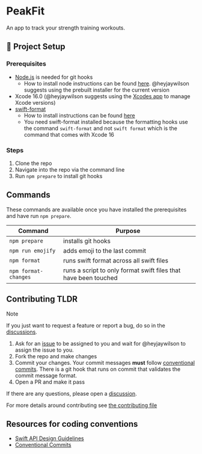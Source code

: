 # PeakFit

An app to track your strength training workouts.

## :hammer: Project Setup

### Prerequisites

- [Node.js](https://nodejs.org) is needed for git hooks
    - How to install node instructions can be found [here](https://nodejs.org/en/learn/getting-started/how-to-install-nodejs). @heyjaywilson suggests using the prebuilt installer for the current version
- Xcode 16.0 (@heyjaywilson suggests using the [Xcodes app](https://github.com/XcodesOrg/XcodesApp) to manage Xcode versions)
- [swift-format](https://github.com/apple/swift-format#getting-swift-format)
    - How to install instructions can be found [here](https://github.com/swiftlang/swift-format#installing-via-homebrew)
    - You need swift-format installed because the formatting hooks use the command `swift-format` and not `swift format` which is the command that comes with Xcode 16

### Steps

1. Clone the repo
2. Navigate into the repo via the command line
3. Run `npm prepare` to install git hooks

## Commands

These commands are available once you have installed the prerequisites and have run `npm prepare`.

| Command | Purpose |
| --- | --- |
| `npm prepare` | installs git hooks |
| `npm run emojify` | adds emoji to the last commit |
| `npm format` | runs swift format across all swift files |
| `npm format-changes` | runs a script to only format swift files that have been touched |

## Contributing TLDR

> [!NOTE]
> If you just want to request a feature or report a bug, do so in the [discussions](https://github.com/heyjaywilson/peakfit/discussions/new).

1. Ask for an [issue](https://github.com/heyjaywilson/peakfit/issues) to be assigned to you and wait for @heyjaywilson to assign the issue to you.
2. Fork the repo and make changes
3. Commit your changes. Your commit messages **must** follow [conventional commits](https://www.conventionalcommits.org/en/v1.0.0/). There is a git hook that runs on commit that validates the commit message format.
4. Open a PR and make it pass

If there are any questions, please open a [discussion](https://github.com/heyjaywilson/peakfit/discussions/new).

For more details around contributing see [the contributing file](https://github.com/heyjaywilson/peakfit/blob/main/.github/CONTRIBUTING.MD)

## Resources for coding conventions

- [Swift API Design Guidelines](https://swift.org/documentation/api-design-guidelines/)
- [Conventional Commits](https://www.conventionalcommits.org/en/v1.0.0/)
